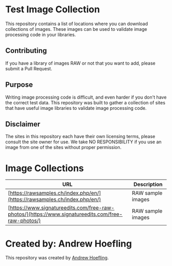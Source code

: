 # Test Image Collection
This repository contains a list of locations where you can download collections of images. These images can be used to validate image processing code in your libraries.

## Contributing
If you have a library of images RAW or not that you want to add, please submit a Pull Request.

## Purpose
Writing image processing code is difficult, and even harder if you don't have the correct test data. This repository was built to gather a collection of sites that have useful image libraries to validate image processing code.

## Disclaimer
The sites in this repository each have their own licensing terms, please consult the site owner for use. We take NO RESPONSIBILITY if you use an image from one of the sites without proper permission.

# Image Collections
| URL | Description |
|-----|-------------|
| [https://rawsamples.ch/index.php/en/](https://rawsamples.ch/index.php/en/) | RAW sample images |
| [https://www.signatureedits.com/free-raw-photos/](https://www.signatureedits.com/free-raw-photos/) | RAW sample images |

# Created by: Andrew Hoefling
This repository was created by [Andrew Hoefling](https://github.com/ahoefling).

